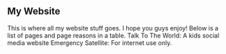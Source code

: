 ## My Website
This is where all my website stuff goes.
I hope you guys enjoy!
Below is a list of pages and page reasons in a table.
Talk To The World: A kids social media website
Emergency Satellite: For internet use only.
